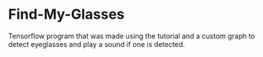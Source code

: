 # Find-My-Glasses

Tensorflow program that was made using the tutorial and a custom graph to detect eyeglasses and play a sound if one is detected.
